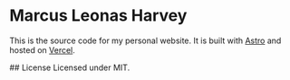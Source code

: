 # Marcus Leonas Harvey

This is the source code for my personal website. It is built with [Astro](https://astro.build/)
and hosted on [Vercel](https://vercel.com/).

## License
Licensed under MIT.

